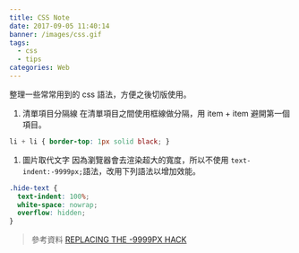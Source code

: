 ```yaml
---
title: CSS Note
date: 2017-09-05 11:40:14
banner: /images/css.gif
tags:
  - css
  - tips
categories: Web
---
```


整理一些常常用到的 css 語法，方便之後切版使用。

<!-- more -->

1.  清單項目分隔線
在清單項目之間使用框線做分隔，用 item + item 避開第一個項目。
``` css
li + li { border-top: 1px solid black; }
```

1.  圖片取代文字
因為瀏覽器會去渲染超大的寬度，所以不使用 `text-indent:-9999px;`語法，改用下列語法以增加效能。
``` css
.hide-text {
  text-indent: 100%;
  white-space: nowrap;
  overflow: hidden;
}
```
  > 參考資料
  [REPLACING THE -9999PX HACK](http://www.zeldman.com/2012/03/01/replacing-the-9999px-hack-new-image-replacement/)
